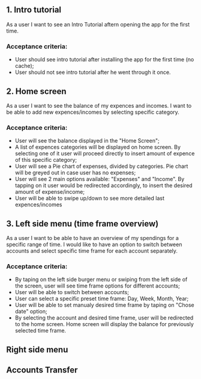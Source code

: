 ## 1. Intro tutorial
As a user I want to see an Intro Tutorial aftern opening the app for the first time.
### Acceptance criteria:
* User should see intro tutorial after installing the app for the first time (no cache);
* User should not see intro tutorial after he went through it once.


## 2. Home screen
As a user I want to see the balance of my expences and incomes. I want to be able to add new expences/incomes by selecting specific category.
### Acceptance criteria:
* User will see the balance displayed in the "Home Screen";
* A list of expences categories will be displayed on home screen. By selecting one of it user will proceed directly to insert amount of expence of this specific category; 
* User will see a Pie chart of expenses, divided by categories. Pie chart will be greyed out in case user has no expenses;
* User will see 2 main options available: "Expenses" and "Income". By tapping on it user would be redirected accordingly, to insert the desired amount of expense/income;
* User will be able to swipe up/down to see more detailed last expences/incomes
 

## 3. Left side menu (time frame overview)
As a user I want to be able to have an overview of my spendings for a specific range of time. I would like to have an option to switch between accounts and select specific time frame for each account separately.
### Acceptance criteria:
* By taping on the left side burger menu or swiping from the left side of the screen, user will see time frame options for different accounts;
* User will be able to switch between accounts;
* User can select a specific preset time frame: Day, Week, Month, Year;
* User will be able to set manualy desired time frame by taping on "Chose date" option;
* By selecting the account and desired time frame, user will be redirected to the home screen. Home screen will display the balance for previously selected time frame.


## Right side menu

## Accounts Transfer 
